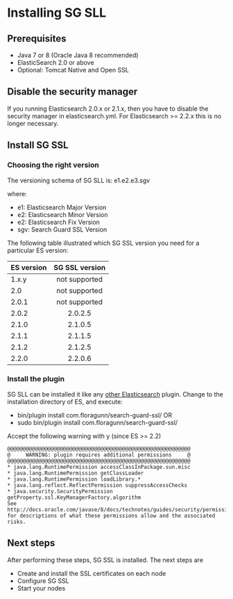 # Installing SG SLL

## Prerequisites

* Java 7 or 8 (Oracle Java 8 recommended)
* ElasticSearch 2.0 or above
* Optional: Tomcat Native and Open SSL

## Disable the security manager

If you running Elasticsearch 2.0.x or 2.1.x, then you have to disable the security manager in elasticsearch.yml. For Elasticsearch >= 2.2.x this is no longer necessary.

## Install SG SSL

### Choosing the right version

The versioning schema of SG SLL is: e1.e2.e3.sgv

where:

* e1: Elasticsearch Major Version
* e2: Elasticsearch Minor Version
* e2: Elasticsearch Fix Version
* sgv: Search Guard SSL Version

The following table illustrated which SG SSL version you need for a particular ES version:

| ES version        | SG SSL version |
| ------------- |:-------------:| 
| 1.x.y      | not supported |
| 2.0      | not supported      |
| 2.0.1 | not supported      |
| 2.0.2 | 2.0.2.5      |
| 2.1.0 | 2.1.0.5      |
| 2.1.1 | 2.1.1.5      |
| 2.1.2 | 2.1.2.5      |
| 2.2.0 | 2.2.0.6      |


### Install the plugin

SG SLL can be installed it like any [other Elasticsearch](https://www.elastic.co/guide/en/elasticsearch/plugins/2.2/plugin-management.html) plugin. Change to the installation directory of ES, and execute:

* bin/plugin install com.floragunn/search-guard-ssl/<version> OR
* sudo bin/plugin install com.floragunn/search-guard-ssl/<version>

Accept the following warning with y (since ES >= 2.2)

```
@@@@@@@@@@@@@@@@@@@@@@@@@@@@@@@@@@@@@@@@@@@@@@@@@@@@@@@@@@@
@     WARNING: plugin requires additional permissions     @
@@@@@@@@@@@@@@@@@@@@@@@@@@@@@@@@@@@@@@@@@@@@@@@@@@@@@@@@@@@
* java.lang.RuntimePermission accessClassInPackage.sun.misc
* java.lang.RuntimePermission getClassLoader
* java.lang.RuntimePermission loadLibrary.*
* java.lang.reflect.ReflectPermission suppressAccessChecks
* java.security.SecurityPermission getProperty.ssl.KeyManagerFactory.algorithm
See http://docs.oracle.com/javase/8/docs/technotes/guides/security/permissions.html
for descriptions of what these permissions allow and the associated risks.
```
## Next steps

After performing these steps, SG SSL is installed. The next steps are

* Create and install the SSL certificates on each node
* Configure SG SSL
* Start your nodes
